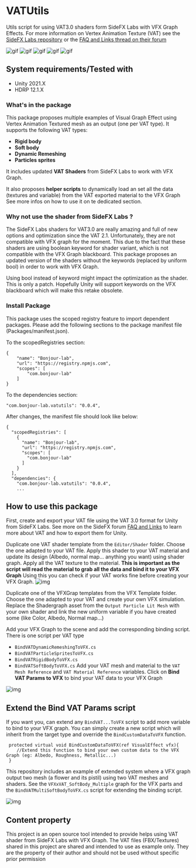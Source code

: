 # VATUtils
Utils script for using VAT3.0 shaders form SideFX Labs with VFX Graph Effects.
For more information on Vertex Animation Texture (VAT) see the [SideFX Labs repository](https://github.com/sideeffects/SideFXLabs) or the [FAQ and Links thread on their forum](https://www.sidefx.com/forum/topic/81422/?page=1)

![gif](https://i.imgur.com/RjQancz.gif)
![gif](https://i.imgur.com/xd0P9Fj.gif)
![gif](https://i.imgur.com/7JL7xAJ.gif)
![gif](https://i.imgur.com/7JualnR.gif)
![gif](https://i.imgur.com/rpskAqx.gif)

System requirements/Tested with
-------------------
- Unity 2021.X
- HDRP 12.1.X

### What's in the package
This package proposes multiple examples of Visual Graph Effect using Vertex Animation Textured mesh as an output (one per VAT type).
It supports the following VAT types:

* **Rigid body**
* **Soft body**
* **Dynamic Remeshing**
* **Particles sprites**

It includes updated **VAT Shaders** from SideFX Labs to work with VFX Graph.

It also proposes **helper scripts** to dynamically load an set all the data (textures and variable) from the VAT exported material to the VFX Graph
See more infos on how to use it on te dedicated section.

### Why not use the shader from SideFX Labs ?
The SideFX Labs shaders for VAT3.0 are really amazing and full of new options and optimization since the VAT 2.1.
Unfortunately, they are not compatible with VFX graph for the moment. This due to the fact that these shaders are using boolean keyword for shader variant, which is not compatible with the VFX Graph blackboard.
This package proposes an updated version of the shaders without the keywords (replaced by uniform bool) in order to work with VFX Graph.

Using bool instead of keyword might impact the optimization as the shader. This is only a patch.
Hopefully Unity will support keywords on the VFX blackboard which will make this retake obsolete.

### Install Package
This package uses the scoped registry feature to import dependent packages.
Please add the following sections to the package manifest file (Packages/manifest.json).

To the scopedRegistries section:
```
{
    "name": "Bonjour-lab",
    "url": "https://registry.npmjs.com",
    "scopes": [
        "com.bonjour-lab"
    ]
}
```

To the dependencies section:

```
"com.bonjour-lab.vatutils": "0.0.4",
```

After changes, the manifest file should look like below:
```
{
  "scopedRegistries": [
    {
      "name": "Bonjour-lab",
      "url": "https://registry.npmjs.com",
      "scopes": [
        "com.bonjour-lab"
      ]
    }
  ],
  "dependencies": {
    "com.bonjour-lab.vatutils": "0.0.4",
    ...
```

## How to use this package
First, create and export your VAT file using the VAT 3.0 format for Unity from SideFX Labs.
See more on the SideFX forum [FAQ and Links](https://www.sidefx.com/forum/topic/81422/?page=1) to learn more about VAT and how to export them for Unity.

Duplicate one VAT shader template from the ```Editor/Shader``` folder. Choose the one adapted to your VAT file.
Apply this shader to your VAT material and update its design (Albedo, normal map... anything you want) using shader graph.
Apply all the VAT texture to the material. **This is important as the script will read the material to grab all the data and bind it to your VFX Graph**
Using this you can check if your VAT works fine before creating your VFX Graph.
![img](https://i.imgur.com/VWmpymq.jpg)

Duplicate one of the VFXGrap templates from the  VFX Template  folder. 
Choose the one adapted to your VAT and create your own VFX simulation. 
Replace the Shadergraph asset from the ```Output Particle Lit Mesh``` with your own shader and link the new uniform variable if you have created some (like Color, Albedo, Normal map...)

Add your VFX Graph to the scene and add the corresponding binding script. There is one script per VAT type
* ```BindVATDynamicRemeshingToVFX.cs```
* ```BindVATParticleSpritesToVFX.cs```
* ```BindVATRigidBodyToVFX.cs```
* ```BindVATSoftBodyToVFX.cs```
Add your VAT mesh and material to the ```VAT Mesh Reference``` and ```VAT Material Reference``` variables.
Click on **Bind VAT Params to VFX** to bind your VAT data to your VFX Graph

![img](https://i.imgur.com/Trcuwdk.jpg)

## Extend the Bind VAT Params script
If you want you, can extend any ```BindVAT...ToVFX``` script to add more variable to bind to your VFX graph.
You can simply create a new script which will inherit from the target type and override the ```BindCustomDataToVFX``` function.

```
 protected virtual void BindCustomDataToVFX(ref VisualEffect vfx){
    //Extend this function to bind your own custom data to the VFX Graph (eg: Albedo, Roughness, Metallic...)
 }
```

This repository includes an example of extended system where a VFX graph output two mesh (a flower and its pistil) using two VAT meshes and shaders.
See the ```VFXxVAT_SoftBody_Multiple``` graph for the VFX parts and the ```BindVATMultiSoftBodyToVFX.cs``` script for extending the binding script.

![img](https://i.imgur.com/eXcygVl.jpg)

## Content property
This project is an open source tool intended to provide helps using VAT shader from SideFX Labs with VFX Graph.
The VAT files (FBX/Textures) shared in this project are shared and intended to use as example only.
They are the property of their author and should not be used without specific prior permission